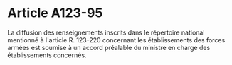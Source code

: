 # Article A123-95

La diffusion des renseignements inscrits dans le répertoire national mentionné à l'article R. 123-220 concernant les établissements des forces armées est soumise à un accord préalable du ministre en charge des établissements concernés.

